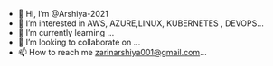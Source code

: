 - 👋 Hi, I’m @Arshiya-2021
- 👀 I’m interested in AWS, AZURE,LINUX, KUBERNETES , DEVOPS...
- 🌱 I’m currently learning ...
- 💞️ I’m looking to collaborate on ...
- 📫 How to reach me zarinarshiya001@gmail.com...

<!---
Arshiya-2021/Arshiya-2021 is a ✨ special ✨ repository because its `README.md` (this file) appears on your GitHub profile.
You can click the Preview link to take a look at your changes.
--->
